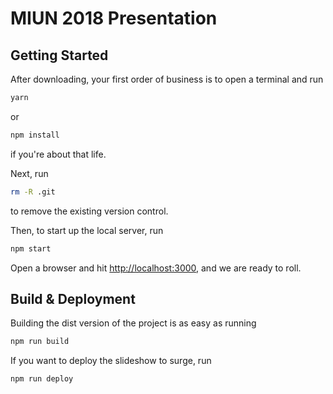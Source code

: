 # MIUN 2018 Presentation

## Getting Started

After downloading, your first order of business is to open a terminal and run
```bash
yarn
```
or
```bash
npm install
```
if you're about that life.

Next, run
```bash
rm -R .git
```
to remove the existing version control.

Then, to start up the local server, run
```bash
npm start
```

Open a browser and hit [http://localhost:3000](http://localhost:3000), and we are ready to roll.

## Build & Deployment

Building the dist version of the project is as easy as running
```bash
npm run build
```

If you want to deploy the slideshow to surge, run
```bash
npm run deploy
```
